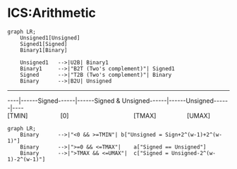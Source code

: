 # ICS:Arithmetic

```mermaid
graph LR;
	Unsigned1[Unsigned]
	Signed1[Signed]
	Binary1[Binary]

	Unsigned1	-->|U2B| Binary1
	Binary1		-->|"B2T (Two's complement)"| Signed1 
	Signed		-->|"T2B (Two's complement)"| Binary
	Binary		-->|B2U| Unsigned
```

<hr>
----|------Signed------|------Signed & Unsigned------|------Unsigned------|---- <br>
[TMIN]&emsp;&emsp;&emsp;&emsp;&emsp;&nbsp;[0]&emsp;&emsp;&emsp;&emsp;&emsp;&emsp;&emsp;&emsp;&emsp;&emsp;&ensp;[TMAX]&emsp;&emsp;&emsp;&emsp;&emsp;[UMAX]



```mermaid
graph LR;
	Binary		-->|"<0 && >=TMIN"|	b["Unsigned = Sign+2^(w-1)+2^(w-1)"]
	Binary		-->|">=0 && <=TMAX"|	a["Signed == Unsigned"]
	Binary		-->|">TMAX && <=UMAX"|	c["Signed = Unsigned-2^(w-1)-2^(w-1)"]
```
